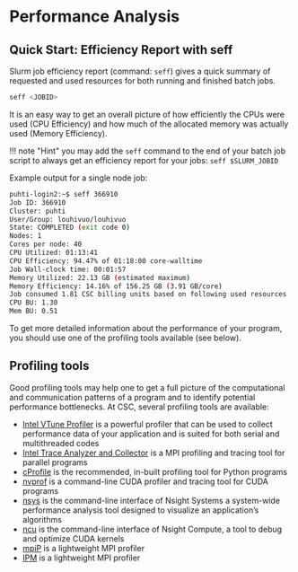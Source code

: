 # Performance Analysis

## Quick Start: Efficiency Report with seff

Slurm job efficiency report (command: `seff`) gives a quick summary of
requested and used resources for both running and finished batch jobs.

```bash
seff <JOBID>
```

It is an easy way to get an overall picture of how efficiently the CPUs were
used (CPU Efficiency) and how much of the allocated memory was actually used
(Memory Efficiency).

!!! note "Hint"
    you may add the `seff` command to the end of your batch job script to
    always get an efficiency report for your jobs: `seff $SLURM_JOBID`

Example output for a single node job:
```bash
puhti-login2:~$ seff 366910
Job ID: 366910
Cluster: puhti
User/Group: louhivuo/louhivuo
State: COMPLETED (exit code 0)
Nodes: 1
Cores per node: 40
CPU Utilized: 01:13:41
CPU Efficiency: 94.47% of 01:18:00 core-walltime
Job Wall-clock time: 00:01:57
Memory Utilized: 22.13 GB (estimated maximum)
Memory Efficiency: 14.16% of 156.25 GB (3.91 GB/core)
Job consumed 1.81 CSC billing units based on following used resources
CPU BU: 1.30
Mem BU: 0.51
```

To get more detailed information about the performance of your program, you
should use one of the profiling tools available (see below).


## Profiling tools

Good profiling tools may help one to get a full picture of the computational
and communication patterns of a program and to identify potential performance
bottlenecks. At CSC, several profiling tools are available:

* [Intel VTune Profiler](../apps/vtune.md) is a powerful profiler that can be
  used to collect performance data of your application and is suited for both
  serial and multithreaded codes
* [Intel Trace Analyzer and Collector](../apps/itac.md) is a MPI profiling and
  tracing tool for parallel programs
* [cProfile](cProfile.md) is the recommended, in-built profiling tool
  for Python programs
* [nvprof](nvprof.md) is a command-line CUDA profiler and tracing tool
  for CUDA programs
* [nsys](nsys.md) is the command-line interface of Nsight Systems a system-wide performance analysis tool designed to visualize an application’s algorithms
* [ncu](ncu.md) is the command-line interface of Nsight Compute, a tool to debug and optimize CUDA kernels
* [mpiP](mpip.md) is a lightweight MPI profiler
* [IPM](ipm.md) is a lightweight MPI profiler
